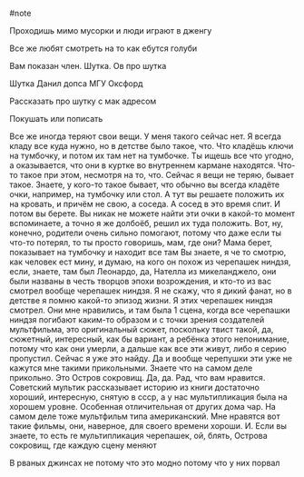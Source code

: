 #note

Проходишь мимо мусорки и люди играют в дженгу

Все же любят смотреть на то как ебутся голуби

Вам показан член. Шутка. Ов про шутка

Шутка Данил допса МГУ Оксфорд

Рассказать про шутку с мак адресом

Покушать или пописать

Все же иногда теряют свои вещи. У меня такого сейчас нет. Я всегда кладу все куда нужно, но в детстве было такое, что. Что кладёшь ключи на тумбочку, и потом их там нет на тумбочке. Ты ищешь все что угодно, а оказывается, что они в куртке во внутреннем кармане находятся. Что-то такое при этом, несмотря на то, что. Сейчас я вещи не теряю, бывает такое. Знаете, у кого-то такое бывает, что обычно вы всегда кладёте очки, например, на тумбочку или стол. А тут вы решаете положить их на кровать, и причём не свою, а соседа. А сосед в это время спит. И потом вы берете. Вы никак не можете найти эти очки в какой-то момент вспоминаете, а точно я же долбоёб, решил их туда положить. Вот, ну, конечно, родители очень сильно помогают, потому что даже если ты что-то потерял, то ты просто говоришь, мам, где они? Мама берет, показывает на тумбочку и находит все там
Вы знаете, я че то смотрю, как человек ест мину, и думаю, на кого он похож из черепашек ниндзя, если, знаете, там был Леонардо, да, Нателла из микеланджело, они были названы в честь творцов эпохи возрождения, и кто-то из вас смотрел вообще черепашек ниндзя. Я не скажу, что я дикий фанат, но в детстве я помню какой-то эпизод жизни. Я этих черепашек ниндзя смотрел. Они мне нравились, и там была 1 сцена, когда все черепашки ниндзя погибают каким-то образом и с точки зрения создателей мультфильма, это оригинальный сюжет, поскольку твист такой, да, сюжетный, интересный, как бы вариант, а ребёнка этого непонимание, потому что как они умерли, а дальше как все эти живут, либо я серию пропустил. Сейчас я уже это найду. Да и вообще черепушки эти уже не кажутся мне такими прикольными. Знаете что на самом деле прикольно. Это Остров сокровищ. Да, да. Рад, что вам нравится. Советский мультик рассказывает историю из книги достаточно хороший, интересную, снятую в ссср, а у нас мультипликация была на хорошем уровне. Особенная отличительная от других дома чар. На самом деле тоже мультфильм типа американский. Мне нравятся вот такие фильмы, они, наверное, для своего времени хороши. И. Если вы знаете, то есть re мультипликация черепашек, ой, блять, Острова сокровищ, где каждую сцену меняют

В рваных джинсах не потому что это модно потому что у них порвал
